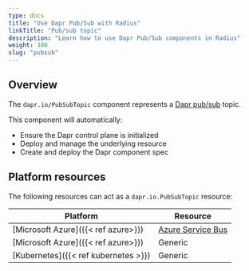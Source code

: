 ```yaml
---
type: docs
title: "Use Dapr Pub/Sub with Radius"
linkTitle: "Pub/sub topic"
description: "Learn how to use Dapr Pub/Sub components in Radius"
weight: 300
slug: "pubsub"
---
```


## Overview

The `dapr.io/PubSubTopic` component represents a [Dapr pub/sub](https://docs.dapr.io/developing-applications/building-blocks/pubsub/pubsub-overview/) topic.

This component will automatically:
- Ensure the Dapr control plane is initialized
- Deploy and manage the underlying resource
- Create and deploy the Dapr component spec

## Platform resources

The following resources can act as a `dapr.io.PubSubTopic` resource:

| Platform | Resource |
|----------|----------|
| [Microsoft Azure]({{< ref azure>}}) | [Azure Service Bus](https://docs.microsoft.com/en-us/azure/service-bus-messaging/service-bus-messaging-overview)
| [Microsoft Azure]({{< ref azure>}}) | Generic
| [Kubernetes]({{< ref kubernetes >}}) | Generic